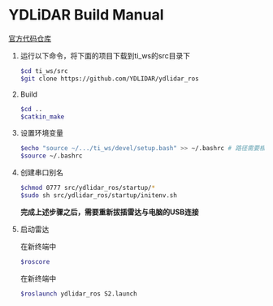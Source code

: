 # YDLiDAR Build Manual

[官方代码仓库](https://github.com/YDLIDAR/ydlidar_ros)

1. 运行以下命令，将下面的项目下载到ti_ws的src目录下

   ```bash
   $cd ti_ws/src
   $git clone https://github.com/YDLIDAR/ydlidar_ros
   ```

   

2. Build

   ```bash
   $cd ..
   $catkin_make
   ```

   

3. 设置环境变量

   ```bash
   $echo "source ~/.../ti_ws/devel/setup.bash" >> ~/.bashrc # 路径需要根据自己文件夹路径更改
   $source ~/.bashrc
   ```

   

4. 创建串口别名

   ```bash
   $chmod 0777 src/ydlidar_ros/startup/*
   $sudo sh src/ydlidar_ros/startup/initenv.sh
   ```

   **完成上述步骤之后，需要重新拔插雷达与电脑的USB连接**

   

5. 启动雷达

   在新终端中

   ```bash
   $roscore
   ```

   在新终端中

   ```bash
   $roslaunch ydlidar_ros S2.launch
   ```

   